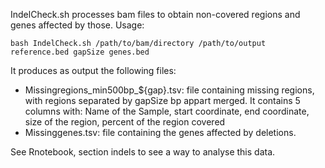 IndelCheck.sh processes bam files to obtain non-covered regions and genes affected by those. 
Usage:
```
bash IndelCheck.sh /path/to/bam/directory /path/to/output reference.bed gapSize genes.bed
```

It produces as output the following files:
- Missingregions_min500bp_${gap}.tsv: file containing missing regions, with regions separated by gapSize bp appart merged. It contains 5 columns with: Name of the Sample, start coordinate, end coordinate, size of the region, percent of the region covered
- Missinggenes.tsv: file containing the genes affected by deletions.

See Rnotebook, section indels to see a way to analyse this data.
